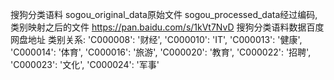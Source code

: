 搜狗分类语料
sogou_original_data原始文件
sogou_processed_data经过编码,类别映射之后的文件
https://pan.baidu.com/s/1kVt7NvD 搜狗分类语料数据百度网盘地址
类别关系:
'C000008': '财经',
'C000010': 'IT',
'C000013': '健康',
'C000014': '体育',
'C000016': '旅游',
'C000020': '教育',
'C000022': '招聘',
'C000023': '文化',
'C000024': '军事'